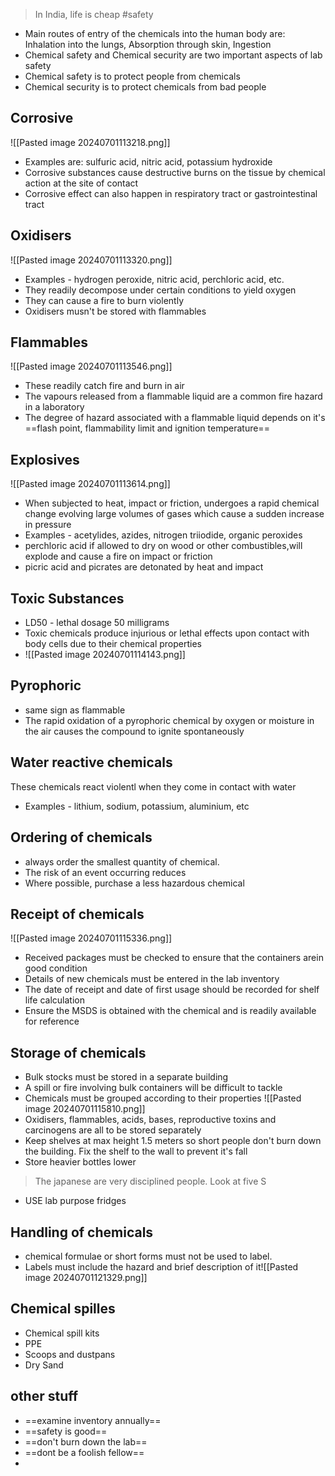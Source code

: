 > In India, life is cheap
#safety 
* Main routes of entry of the chemicals into the human body are: Inhalation into the lungs, Absorption through skin, Ingestion
* Chemical safety and Chemical security are two important aspects of lab safety
* Chemical safety is to protect people from chemicals
* Chemical security is to protect chemicals from bad people
## Corrosive
![[Pasted image 20240701113218.png]]
* Examples are: sulfuric acid, nitric acid, potassium hydroxide
* Corrosive substances cause destructive burns on the tissue by chemical action at the site of contact
* Corrosive effect can also happen in respiratory tract or gastrointestinal tract
## Oxidisers
![[Pasted image 20240701113320.png]]
* Examples - hydrogen peroxide, nitric acid, perchloric acid, etc.
* They readily decompose under certain conditions to yield oxygen
* They can cause a fire to burn violently
* Oxidisers musn't be stored with flammables
## Flammables
![[Pasted image 20240701113546.png]]
* These readily catch fire and burn in air
* The vapours released from a flammable liquid are a common fire hazard in a laboratory
* The degree of hazard associated with a flammable liquid depends on it's ==flash point, flammability limit and ignition temperature==
## Explosives
![[Pasted image 20240701113614.png]]
* When subjected to heat, impact or friction, undergoes a rapid chemical change evolving large volumes of gases which cause a sudden increase in pressure
* Examples - acetylides, azides, nitrogen triiodide, organic peroxides
* perchloric acid if allowed to dry on wood or other combustibles,will explode and cause a fire on impact or friction
* picric acid and picrates are detonated by heat and impact 

## Toxic Substances
* LD50 - lethal dosage 50 milligrams
* Toxic chemicals produce injurious or lethal effects upon contact with body cells due to their chemical properties
* ![[Pasted image 20240701114143.png]]
## Pyrophoric
* same sign as flammable 
* The rapid oxidation of a pyrophoric chemical by oxygen or moisture in the air causes the compound to ignite spontaneously
## Water reactive chemicals
These chemicals react violentl when they come in contact with water
* Examples  - lithium, sodium, potassium, aluminium, etc

## Ordering of chemicals
* always order the smallest quantity of chemical.
* The risk of an event occurring reduces
* Where possible, purchase a less hazardous chemical
## Receipt of chemicals
![[Pasted image 20240701115336.png]]
* Received packages must be checked to ensure that the containers arein good condition
* Details of new chemicals must be entered in the lab inventory 
* The date of receipt and date of first usage should be recorded for shelf life calculation
* Ensure the MSDS is obtained with the chemical and is readily available for reference
## Storage of chemicals
* Bulk stocks must be stored in a separate building
* A spill or fire involving bulk containers will be difficult to tackle
* Chemicals must be grouped according to their properties
![[Pasted image 20240701115810.png]]
* Oxidisers, flammables, acids, bases, reproductive toxins and carcinogens are all to be stored separately 
* Keep shelves at max height 1.5 meters so short people don't burn down the building. Fix the shelf to the wall to prevent it's fall
* Store heavier bottles lower
> The japanese are very disciplined people. Look at five S

* USE lab purpose fridges
## Handling of chemicals
* chemical formulae or short forms must not be used to label.
* Labels must include the hazard and brief description of it![[Pasted image 20240701121329.png]]
## Chemical spilles
* Chemical spill kits
* PPE
* Scoops and dustpans
* Dry Sand
## other stuff
* ==examine inventory annually==
* ==safety is good==
* ==don't burn down the lab==
* ==dont be a foolish fellow==
* 
